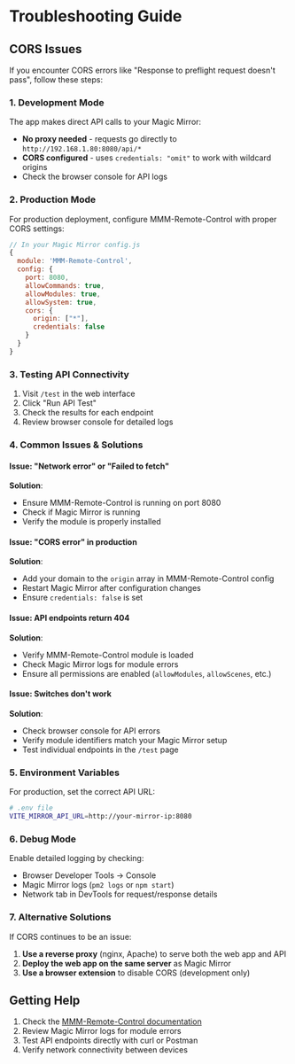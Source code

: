 # Troubleshooting Guide

## CORS Issues

If you encounter CORS errors like "Response to preflight request doesn't pass", follow these steps:

### 1. Development Mode

The app makes direct API calls to your Magic Mirror:

- **No proxy needed** - requests go directly to `http://192.168.1.80:8080/api/*`
- **CORS configured** - uses `credentials: "omit"` to work with wildcard origins
- Check the browser console for API logs

### 2. Production Mode

For production deployment, configure MMM-Remote-Control with proper CORS settings:

```javascript
// In your Magic Mirror config.js
{
  module: 'MMM-Remote-Control',
  config: {
    port: 8080,
    allowCommands: true,
    allowModules: true,
    allowSystem: true,
    cors: {
      origin: ["*"],
      credentials: false
    }
  }
}
```

### 3. Testing API Connectivity

1. Visit `/test` in the web interface
2. Click "Run API Test"
3. Check the results for each endpoint
4. Review browser console for detailed logs

### 4. Common Issues & Solutions

#### Issue: "Network error" or "Failed to fetch"

**Solution**:

- Ensure MMM-Remote-Control is running on port 8080
- Check if Magic Mirror is running
- Verify the module is properly installed

#### Issue: "CORS error" in production

**Solution**:

- Add your domain to the `origin` array in MMM-Remote-Control config
- Restart Magic Mirror after configuration changes
- Ensure `credentials: false` is set

#### Issue: API endpoints return 404

**Solution**:

- Verify MMM-Remote-Control module is loaded
- Check Magic Mirror logs for module errors
- Ensure all permissions are enabled (`allowModules`, `allowScenes`, etc.)

#### Issue: Switches don't work

**Solution**:

- Check browser console for API errors
- Verify module identifiers match your Magic Mirror setup
- Test individual endpoints in the `/test` page

### 5. Environment Variables

For production, set the correct API URL:

```bash
# .env file
VITE_MIRROR_API_URL=http://your-mirror-ip:8080
```

### 6. Debug Mode

Enable detailed logging by checking:

- Browser Developer Tools → Console
- Magic Mirror logs (`pm2 logs` or `npm start`)
- Network tab in DevTools for request/response details

### 7. Alternative Solutions

If CORS continues to be an issue:

1. **Use a reverse proxy** (nginx, Apache) to serve both the web app and API
2. **Deploy the web app on the same server** as Magic Mirror
3. **Use a browser extension** to disable CORS (development only)

## Getting Help

1. Check the [MMM-Remote-Control documentation](https://github.com/Jopyth/MMM-Remote-Control)
2. Review Magic Mirror logs for module errors
3. Test API endpoints directly with curl or Postman
4. Verify network connectivity between devices
